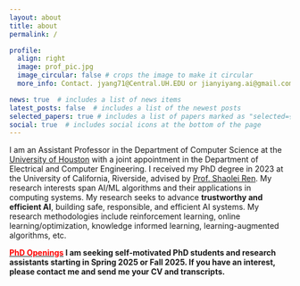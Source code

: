 ```yaml
---
layout: about
title: about
permalink: /

profile:
  align: right
  image: prof_pic.jpg
  image_circular: false # crops the image to make it circular
  more_info: Contact. jyang71@Central.UH.EDU or jianyiyang.ai@gmail.com

news: true  # includes a list of news items
latest_posts: false  # includes a list of the newest posts
selected_papers: true # includes a list of papers marked as "selected={true}"
social: true  # includes social icons at the bottom of the page
---
```


I am an Assistant Professor in the Department of Computer Science at the [University of Houston](https://www.uh.edu) with a joint appointment in the Department of Electrical and Computer Engineering.
I received my PhD degree in 2023 at the University of California, Riverside, advised by [Prof. Shaolei Ren](https://shaoleiren.github.io). 
My research interests span AI/ML algorithms and their applications in computing systems.  My research seeks to advance **trustworthy and efficient AI**, building safe, responsible, and efficient AI systems. My research methodologies include reinforcement learning, online learning/optimization, knowledge informed learning, learning-augmented algorithms, etc.


**[<span style="color: red;">PhD Openings</span>](https://jyang-ai.github.io/papers/files/Openings.pdf) I am seeking self-motivated PhD students and research assistants starting in Spring 2025 or Fall 2025. If you have an interest, please contact me and send me your CV and transcripts.**





